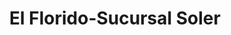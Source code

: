 ---
title: "El Florido-Sucursal Soler"
url: /tijuana/el-florido-sucursal-soler/
shop: Lebensmittel
---